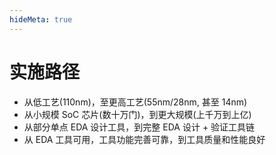 ```yaml
---
hideMeta: true
---
```


# 实施路径

* 从低工艺(110nm)，至更高工艺(55nm/28nm, 甚至 14nm)
* 从小规模 SoC 芯片(数十万门)，到更大规模(上千万到上亿)
* 从部分单点 EDA 设计工具，到完整 EDA 设计 + 验证工具链
* 从 EDA 工具可用，工具功能完善可靠，到工具质量和性能良好